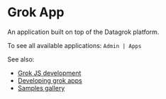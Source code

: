 <!-- TITLE: Grok App -->
<!-- SUBTITLE: -->

# Grok App

An application built on top of the Datagrok platform.

To see all available applications: `Admin | Apps`

See also:
* [Grok JS development](dev.md)
* [Developing grok apps](../dev/dev.md#applications)
* [Samples gallery](https://public.datagrok.ai/js)
